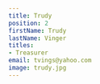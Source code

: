 ```yaml
---
title: Trudy
position: 2
firstName: Trudy
lastName: Vinger
titles:
- Treasurer
email: tvings@yahoo.com
image: trudy.jpg
---
```


